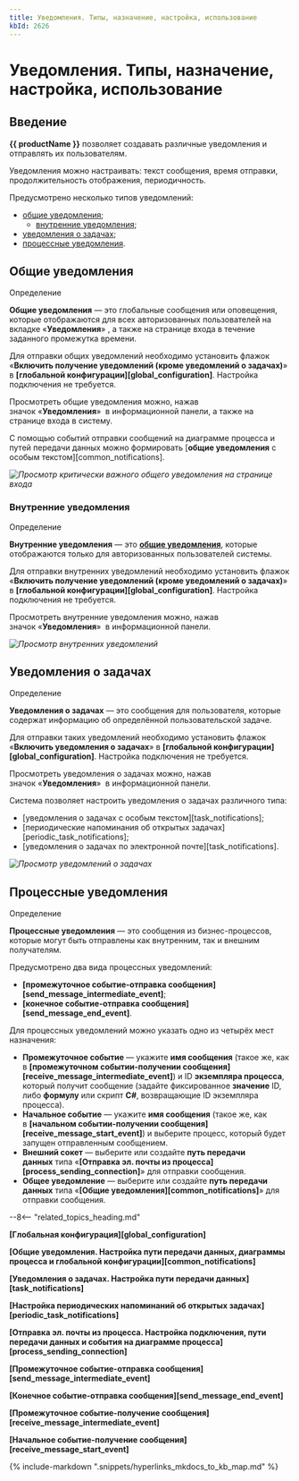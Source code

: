 ```yaml
---
title: Уведомления. Типы, назначение, настройка, использование
kbId: 2626
---
```


# Уведомления. Типы, назначение, настройка, использование

## Введение

**{{ productName }}** позволяет создавать различные уведомления и отправлять их пользователям.

Уведомления можно настраивать: текст сообщения, время отправки, продолжительность отображения, периодичность.

Предусмотрено несколько типов уведомлений:

- [общие уведомления](#общие-уведомления);
    - [внутренние уведомления](#внутренние-уведомления);
- [уведомления о задачах](#уведомления-о-задачах);
- [процессные уведомления](#процессные-уведомления).

## Общие уведомления

Определение

**Общие уведомления** — это глобальные сообщения или оповещения, которые отображаются для всех авторизованных пользователей на вкладке «**Уведомления**» *‌*, а также на странице входа в течение заданного промежутка времени.

Для отправки общих уведомлений необходимо установить флажок «**Включить получение уведомлений (кроме уведомлений о задачах)**» в **[глобальной конфигурации][global_configuration]**. Настройка подключения не требуется.

Просмотреть общие уведомления можно, нажав значок «**Уведомления**» *‌* в информационной панели, а также на странице входа в систему.

С помощью событий отправки сообщений на диаграмме процесса и путей передачи данных можно формировать [**общие уведомления** с особым текстом][common_notifications].

_![Просмотр критически важного общего уведомления на странице входа](https://kb.comindware.ru/assets/common_notifications_entry_page_urgent_message.png)_

### Внутренние уведомления

Определение

**Внутренние уведомления** — это **[общие уведомления](#общие-уведомления)**, которые отображаются только для авторизованных пользователей системы.

Для отправки внутренних уведомлений необходимо установить флажок «**Включить получение уведомлений (кроме уведомлений о задачах)**» в **[глобальной конфигурации][global_configuration]**. Настройка подключения не требуется.

Просмотреть внутренние уведомления можно, нажав значок «**Уведомления**» *‌* в информационной панели.

_![Просмотр внутренних уведомлений](https://kb.comindware.ru/assets/common_notifications_board_call.png)_

## Уведомления о задачах

Определение

**Уведомления о задачах** — это сообщения для пользователя, которые содержат информацию об определённой пользовательской задаче.

Для отправки таких уведомлений необходимо установить флажок «**Включить уведомления о задачах**» в **[глобальной конфигурации][global_configuration]**. Настройка подключения не требуется.

Просмотреть уведомления о задачах можно, нажав значок «**Уведомления**» *‌* в информационной панели.

Система позволяет настроить уведомления о задачах различного типа:

- [уведомления о задачах с особым текстом][task_notifications];
- [периодические напоминания об открытых задачах][periodic_task_notifications];
- [уведомления о задачах по электронной почте][task_notifications].

_![Просмотр уведомлений о задачах](https://kb.comindware.ru/assets/task_notifications_view.png)_

## Процессные уведомления

Определение

**Процессные уведомления** — это сообщения из бизнес-процессов, которые могут быть отправлены как внутренним, так и внешним получателям.

Предусмотрено два вида процессных уведомлений:

- **[промежуточное событие-отправка сообщения][send_message_intermediate_event]**;
- **[конечное событие-отправка сообщения][send_message_end_event]**.

Для процессных уведомлений можно указать одно из четырёх мест назначения:

- **Промежуточное событие** — укажите **имя сообщения** (такое же, как в **[промежуточном событии-получении сообщения][receive_message_intermediate_event]**) и ID **экземпляра процесса**, который получит сообщение (задайте фиксированное **значение** ID, либо **формулу** или скрипт **C#**, возвращающие ID экземпляра процесса).
- **Начальное событие** — укажите **имя сообщения** (такое же, как в **[начальном событии-получении сообщения][receive_message_start_event]**) и выберите процесс, который будет запущен отправленным сообщением.
- **Внешний сокет** — выберите или создайте **путь передачи данных** типа «**[Отправка эл. почты из процесса][process_sending_connection]**» для отправки сообщения.
- **Общее уведомление** — выберите или создайте **путь передачи данных** типа «**[Общие уведомления][common_notifications]**» для отправки сообщения.

--8<-- "related_topics_heading.md"

**[Глобальная конфигурация][global_configuration]**

**[Общие уведомления. Настройка пути передачи данных, диаграммы процесса и глобальной конфигурации][common_notifications]**

**[Уведомления о задачах. Настройка пути передачи данных][task_notifications]**

**[Настройка периодических напоминаний об открытых задачах][periodic_task_notifications]**

**[Отправка эл. почты из процесса. Настройка подключения, пути передачи данных и события на диаграмме процесса][process_sending_connection]**

**[Промежуточное событие-отправка сообщения][send_message_intermediate_event]**

**[Конечное событие-отправка сообщения][send_message_end_event]**

**[Промежуточное событие-получение сообщения][receive_message_intermediate_event]**

**[Начальное событие-получение сообщения][receive_message_start_event]**

{% include-markdown ".snippets/hyperlinks_mkdocs_to_kb_map.md" %}
